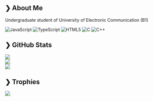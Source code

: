 ## ❯ About Me
Undergraduate student of University of Electronic Communication (B1)

![JavaScript](https://img.shields.io/badge/javascript-%23323330.svg?style=for-the-badge&logo=javascript&logoColor=%23F7DF1E) ![TypeScript](https://img.shields.io/badge/typescript-%23007ACC.svg?style=for-the-badge&logo=typescript&logoColor=white) ![HTML5](https://img.shields.io/badge/html5-%23E34F26.svg?style=for-the-badge&logo=html5&logoColor=white) ![C](https://img.shields.io/badge/c-%2300599C.svg?style=for-the-badge&logo=c&logoColor=white)  ![C++](https://img.shields.io/badge/c++-%2300599C.svg?style=for-the-badge&logo=c%2B%2B&logoColor=white)

## ❯ GitHub Stats
![](https://github-readme-streak-stats.herokuapp.com/?user=mimi-chan-tech&theme=nord&hide_border=true)<br/>
![](https://github-readme-stats.vercel.app/api?username=mimi-chan-tech&theme=nord&hide_border=true&include_all_commits=true&count_private=true)<br/>
![](https://github-readme-stats.vercel.app/api/top-langs/?username=mimi-chan-tech&theme=nord&hide_border=true&include_all_commits=true&count_private=true&layout=compact)

## ❯ Trophies
![](https://github-profile-trophy.vercel.app/?username=mimi-chan-uec&theme=nord&no-frame=true&no-bg=false&margin-w=4)
